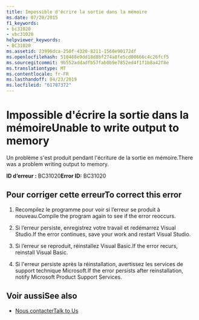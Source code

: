 ```yaml
---
title: Impossible d'écrire la sortie dans la mémoire
ms.date: 07/20/2015
f1_keywords:
- bc31020
- vbc31020
helpviewer_keywords:
- BC31020
ms.assetid: 23996dca-250f-4320-8211-1560e90172df
ms.openlocfilehash: 510488e9dd18d8bf274a8fe5cd00666c4c26fcf5
ms.sourcegitcommit: 9b552addadfb57fab0b9e7852ed4f1f1b8a42f8e
ms.translationtype: MT
ms.contentlocale: fr-FR
ms.lasthandoff: 04/23/2019
ms.locfileid: "61787372"
---
```

# <a name="unable-to-write-output-to-memory"></a><span data-ttu-id="e1a0d-102">Impossible d'écrire la sortie dans la mémoire</span><span class="sxs-lookup"><span data-stu-id="e1a0d-102">Unable to write output to memory</span></span>
<span data-ttu-id="e1a0d-103">Un problème s'est produit pendant l'écriture de la sortie en mémoire.</span><span class="sxs-lookup"><span data-stu-id="e1a0d-103">There was a problem writing output to memory.</span></span>  
  
 <span data-ttu-id="e1a0d-104">**ID d’erreur :** BC31020</span><span class="sxs-lookup"><span data-stu-id="e1a0d-104">**Error ID:** BC31020</span></span>  
  
## <a name="to-correct-this-error"></a><span data-ttu-id="e1a0d-105">Pour corriger cette erreur</span><span class="sxs-lookup"><span data-stu-id="e1a0d-105">To correct this error</span></span>  
  
1. <span data-ttu-id="e1a0d-106">Recompilez le programme pour voir si l’erreur se produit à nouveau.</span><span class="sxs-lookup"><span data-stu-id="e1a0d-106">Compile the program again to see if the error reoccurs.</span></span>  
  
2. <span data-ttu-id="e1a0d-107">Si l’erreur persiste, enregistrez votre travail et redémarrez Visual Studio.</span><span class="sxs-lookup"><span data-stu-id="e1a0d-107">If the error continues, save your work and restart Visual Studio.</span></span>  
  
3. <span data-ttu-id="e1a0d-108">Si l’erreur se reproduit, réinstallez Visual Basic.</span><span class="sxs-lookup"><span data-stu-id="e1a0d-108">If the error recurs, reinstall Visual Basic.</span></span>  
  
4. <span data-ttu-id="e1a0d-109">Si l'erreur persiste après la réinstallation, avertissez les services de support technique Microsoft.</span><span class="sxs-lookup"><span data-stu-id="e1a0d-109">If the error persists after reinstallation, notify Microsoft Product Support Services.</span></span>  
  
## <a name="see-also"></a><span data-ttu-id="e1a0d-110">Voir aussi</span><span class="sxs-lookup"><span data-stu-id="e1a0d-110">See also</span></span>

- [<span data-ttu-id="e1a0d-111">Nous contacter</span><span class="sxs-lookup"><span data-stu-id="e1a0d-111">Talk to Us</span></span>](/visualstudio/ide/talk-to-us)
